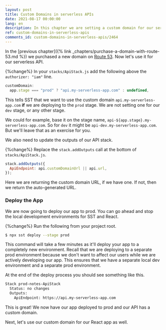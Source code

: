 ```yaml
---
layout: post
title: Custom Domains in serverless APIs
date: 2021-08-17 00:00:00
lang: en
description: In this chapter we are setting a custom domain for our serverless API on AWS. We are using the SST Api construct to configure the custom domain.
ref: custom-domains-in-serverless-apis
comments_id: custom-domains-in-serverless-apis/2464
---
```


In the [previous chapter]({% link _chapters/purchase-a-domain-with-route-53.md %}) we purchased a new domain on [Route 53](https://aws.amazon.com/route53/). Now let's use it for our serverless API.

{%change%} In your `stacks/ApiStack.js` add the following above the `authorizer: "iam"` line.

```js
customDomain:
  app.stage === "prod" ? "api.my-serverless-app.com" : undefined,
```

This tells SST that we want to use the custom domain `api.my-serverless-app.com` **if** we are deploying to the `prod` stage. We are not setting one for our `dev` stage, or any other stage.

We could for example, base it on the stage name, `api-${app.stage}.my-serverless-app.com`. So for `dev` it might be `api-dev.my-serverless-app.com`. But we'll leave that as an exercise for you.

We also need to update the outputs of our API stack.

{%change%} Replace the `stack.addOutputs` call at the bottom of `stacks/ApiStack.js`.

```js
stack.addOutputs({
  ApiEndpoint: api.customDomainUrl || api.url,
});
```

Here we are returning the custom domain URL, if we have one. If not, then we return the auto-generated URL.

### Deploy the App

We are now going to deploy our app to prod. You can go ahead and stop the local development environments for SST and React.

{%change%} Run the following from your project root.

```bash
$ npx sst deploy --stage prod
```

This command will take a few minutes as it'll deploy your app to a completely new environment. Recall that we are deploying to a separate prod environment because we don't want to affect our users while we are actively developing our app. This ensures that we have a separate local dev environment and a separate prod environment.

At the end of the deploy process you should see something like this.

```bash
Stack prod-notes-ApiStack
  Status: no changes
  Outputs:
    ApiEndpoint: https://api.my-serverless-app.com
```

This is great! We now have our app deployed to prod and our API has a custom domain.

Next, let's use our custom domain for our React app as well.
